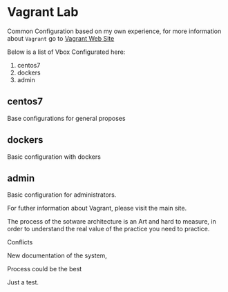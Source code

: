 # Vagrant Lab

Common Configuration based on my own experience, for more information about `Vagrant` go to [Vagrant Web Site](https://www.vagrantup.com/)

Below is a list of Vbox Configurated here:

1. centos7
2. dockers
3. admin

## centos7

Base configurations for general proposes

## dockers

Basic configuration with dockers

## admin

Basic configuration for administrators.

For futher information about Vagrant, please visit the main site.

The process of the sotware architecture is an Art and hard to measure, in order to understand the real value of the practice you need to practice.

Conflicts

New documentation of the system,

Process could be the best 

Just a test.
